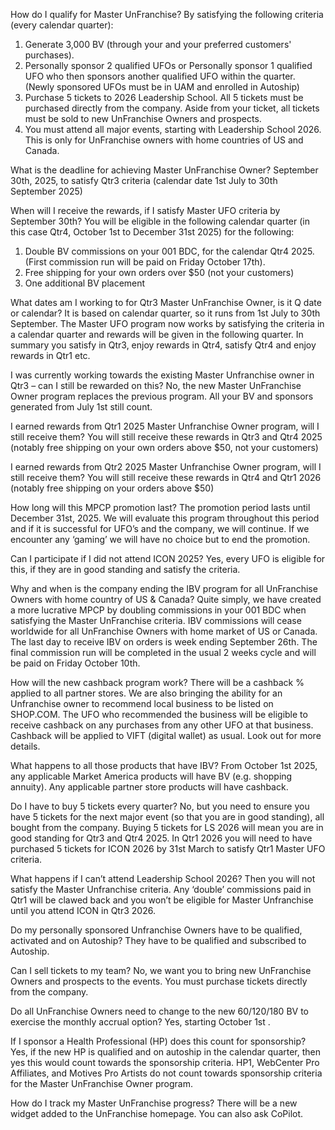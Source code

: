How do I qualify for Master UnFranchise?
By satisfying the following criteria (every calendar quarter):

1. Generate 3,000 BV (through your and your preferred customers' purchases).
2. Personally sponsor 2 qualified UFOs or Personally sponsor 1 qualified UFO who then sponsors another qualified UFO within the quarter. (Newly sponsored UFOs must be in UAM and enrolled in Autoship)
3. Purchase 5 tickets to 2026 Leadership School. All 5 tickets must be purchased directly from the company. Aside from your ticket, all tickets must be sold to new UnFranchise Owners and prospects.
4. You must attend all major events, starting with Leadership School 2026.
   This is only for UnFranchise owners with home countries of US and Canada.

What is the deadline for achieving Master UnFranchise Owner?
September 30th, 2025, to satisfy Qtr3 criteria (calendar date 1st July to 30th September 2025)

When will I receive the rewards, if I satisfy Master UFO criteria by September 30th?
You will be eligible in the following calendar quarter (in this case Qtr4, October 1st to December 31st 2025) for the following:

1. Double BV commissions on your 001 BDC, for the calendar Qtr4 2025. (First commission run will be paid on Friday October 17th).
2. Free shipping for your own orders over $50 (not your customers)
3. One additional BV placement

What dates am I working to for Qtr3 Master UnFranchise Owner, is it Q date or calendar?
It is based on calendar quarter, so it runs from 1st July to 30th September. The Master UFO program now works by satisfying the criteria in a calendar quarter and rewards will be given in the following quarter. In summary you satisfy in Qtr3, enjoy rewards in Qtr4, satisfy Qtr4 and enjoy rewards in Qtr1 etc.

I was currently working towards the existing Master Unfranchise owner in Qtr3 – can I still be rewarded on this?
No, the new Master UnFranchise Owner program replaces the previous program. All your BV and sponsors generated from July 1st still count.

I earned rewards from Qtr1 2025 Master Unfranchise Owner program, will I still receive them?
You will still receive these rewards in Qtr3 and Qtr4 2025 (notably free shipping on your own orders above $50, not your customers)

I earned rewards from Qtr2 2025 Master Unfranchise Owner program, will I still receive them?
You will still receive these rewards in Qtr4 and Qtr1 2026 (notably free shipping on your orders above $50)

How long will this MPCP promotion last?
The promotion period lasts until December 31st, 2025. We will evaluate this program throughout this period and if it is successful for UFO’s and the company, we will continue. If we encounter any ‘gaming’ we will have no choice but to end the promotion.

Can I participate if I did not attend ICON 2025?
Yes, every UFO is eligible for this, if they are in good standing and satisfy the criteria.

Why and when is the company ending the IBV program for all UnFranchise Owners with home country of US & Canada?
Quite simply, we have created a more lucrative MPCP by doubling commissions in your 001 BDC when satisfying the Master UnFranchise criteria. IBV commissions will cease worldwide for all UnFranchise Owners with home market of US or Canada. The last day to receive IBV on orders is week ending September 26th. The final commission run will be completed in the usual 2 weeks cycle and will be paid on Friday October 10th.

How will the new cashback program work?
There will be a cashback % applied to all partner stores. We are also bringing the ability for an Unfranchise owner to recommend local business to be listed on SHOP.COM. The UFO who recommended the business will be eligible to receive cashback on any purchases from any other UFO at that business. Cashback will be applied to VIFT (digital wallet) as usual. Look out for more details.

What happens to all those products that have IBV?
From October 1st 2025, any applicable Market America products will have BV (e.g. shopping annuity). Any applicable partner store products will have cashback.

Do I have to buy 5 tickets every quarter?
No, but you need to ensure you have 5 tickets for the next major event (so that you are in good standing), all bought from the company. Buying 5 tickets for LS 2026 will mean you are in good standing for Qtr3 and Qtr4 2025. In Qtr1 2026 you will need to have purchased 5 tickets for ICON 2026 by 31st March to satisfy Qtr1 Master UFO criteria.

What happens if I can’t attend Leadership School 2026?
Then you will not satisfy the Master Unfranchise criteria. Any ‘double’ commissions paid in Qtr1 will be clawed back and you won’t be eligible for Master Unfranchise until you attend ICON in Qtr3 2026.

Do my personally sponsored Unfranchise Owners have to be qualified, activated and on Autoship?
They have to be qualified and subscribed to Autoship.

Can I sell tickets to my team?
No, we want you to bring new UnFranchise Owners and prospects to the events. You must purchase tickets directly from the company.

Do all UnFranchise Owners need to change to the new 60/120/180 BV to exercise the monthly accrual option?
Yes, starting October 1st .

If I sponsor a Health Professional (HP) does this count for sponsorship?
Yes, if the new HP is qualified and on autoship in the calendar quarter, then yes this would count towards the sponsorship criteria. HP1, WebCenter Pro Affiliates, and Motives Pro Artists do not count towards sponsorship criteria for the Master UnFranchise Owner program.

How do I track my Master UnFranchise progress?
There will be a new widget added to the UnFranchise homepage. You can also ask CoPilot.
